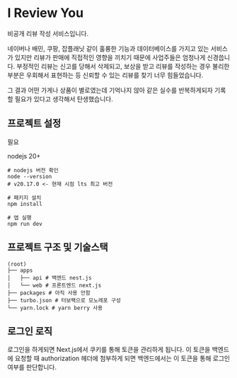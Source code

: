 # I Review You
비공개 리뷰 작성 서비스입니다.

네이버나 배민, 쿠팡, 잡플래닛 같이 훌륭한 기능과 데이터베이스를 가지고 있는 서비스가 있지만 리뷰가 판매에 직접적인 영향을 끼치기 때문에 사업주들은 엄청나게 신경씁니다.
부정적인 리뷰는 신고를 당해서 삭제되고, 보상을 받고 리뷰를 작성하는 경우 불리한 부분은 우회해서 표현하는 등 신뢰할 수 있는 리뷰를 찾기 너무 힘들었습니다.

그 결과 어떤 가게나 상품이 별로였는데 기억나지 않아 같은 실수를 반복하게되자 기록할 필요가 있다고 생각해서 탄생했습니다.

## 프로젝트 설정
필요

nodejs 20+

```shell
# nodejs 버전 확인
node --version
# v20.17.0 <- 현재 시점 lts 최고 버전

# 패키지 설치
npm install

# 앱 실행
npm run dev
```

## 프로젝트 구조 및 기술스택
```
(root)
├── apps
│   ├── api # 백엔드 nest.js
│   └── web # 프론트엔드 next.js
├── packages # 아직 사용 안함
├── turbo.json # 터보팩으로 모노레포 구성
└── yarn.lock # yarn berry 사용
```


## 로그인 로직
로그인을 하게되면 Next.js에서 쿠키를 통해 토큰을 관리하게 됩니다. 이 토큰을 백엔드에 요청할 때 authorization 헤더에 첨부하게 되면 백엔드에서는 이 토큰을 통해 로그인 여부를 판단합니다.
